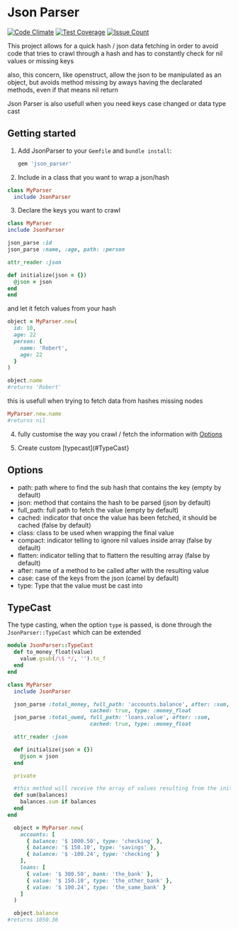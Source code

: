 Json Parser
========
[![Code Climate](https://codeclimate.com/github/darthjee/json_parser/badges/gpa.svg)](https://codeclimate.com/github/darthjee/json_parser)
[![Test Coverage](https://codeclimate.com/github/darthjee/json_parser/badges/coverage.svg)](https://codeclimate.com/github/darthjee/json_parser/coverage)
[![Issue Count](https://codeclimate.com/github/darthjee/json_parser/badges/issue_count.svg)](https://codeclimate.com/github/darthjee/json_parser)

This project allows for a quick hash / json data fetching in order to avoid code
that tries to crawl through a hash and has to constantly check for nil values or missing keys

also, this concern, like openstruct, allow the json to be manipulated as an object, but
avoids method missing by aways having the declarated methods, even if that means nil return

Json Parser is also usefull when you need keys case changed or data type cast

Getting started
---------------
1. Add JsonParser to your `Gemfile` and `bundle install`:

    ```ruby
    gem 'json_parser'
    ```

2. Include in a class that you want to wrap a json/hash
  ```ruby
  class MyParser
    include JsonParser
  ```

3. Declare the keys you want to crawl
  ```ruby
class MyParser
  include JsonParser

  json_parse :id
  json_parse :name, :age, path: :person

  attr_reader :json

  def initialize(json = {})
    @json = json
  end
end
  ```

  and let it fetch values from your hash


  ```ruby
  object = MyParser.new(
    id: 10,
    age: 22
    person: {
      name: 'Robert',
      age: 22
    }
  )

  object.name
  #returns 'Robert'
  ```

  this is usefull when trying to fetch data from hashes missing nodes

  ```ruby
  MyParser.new.name
  #returns nil
  ```

  4. fully customise the way you crawl / fetch the information with [Options](#options)

  5. Create custom [typecast](#TypeCast}

Options
-------
- path: path where to find the sub hash that contains the key (empty by default)
- json: method that contains the hash to be parsed (json by default)
- full_path: full path to fetch the value (empty by default)
- cached: indicator that once the value has been fetched, it should be cached (false by default)
- class: class to be used when wrapping the final value
- compact: indicator telling to ignore nil values inside array (false by default)
- flatten: indicator telling that to flattern the resulting array (false by default)
- after: name of a method to be called after with the resulting value
- case: case of the keys from the json (camel by default)
- type: Type that the value must be cast into

TypeCast
--------
The type casting, when the option `type` is passed, is done through the `JsonParser::TypeCast` which can
be extended

```ruby
module JsonParser::TypeCast
  def to_money_float(value)
    value.gsub(/\$ */, '').to_f
  end
end
```

```ruby
class MyParser
  include JsonParser

  json_parse :total_money, full_path: 'accounts.balance', after: :sum,
                          cached: true, type: :money_float
  json_parse :total_owed, full_path: 'loans.value', after: :sum,
                          cached: true, type: :money_float

  attr_reader :json

  def initialize(json = {})
    @json = json
  end

  private

  #this method will receive the array of values resulting from the initial mapping
  def sum(balances)
    balances.sum if balances
  end
end
```

```ruby
  object = MyParser.new(
    accounts: [
      { balance: '$ 1000.50', type: 'checking' },
      { balance: '$ 150.10', type: 'savings' },
      { balance: '$ -100.24', type: 'checking' }
    ],
    loans: [
      { value: '$ 300.50', bank: 'the_bank' },
      { value: '$ 150.10', type: 'the_other_bank' },
      { value: '$ 100.24', type: 'the_same_bank' }
    ]
  )

  object.balance
#returns 1050.36
```
